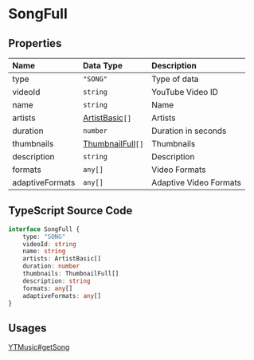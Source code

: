 # SongFull

## Properties

| Name            | Data Type                                 | Description            |
| :-------------- | :---------------------------------------- | :--------------------- |
| type            | `"SONG"`                                  | Type of data           |
| videoId         | `string`                                  | YouTube Video ID       |
| name            | `string`                                  | Name                   |
| artists         | [ArtistBasic](./ArtistBasic.html)`[]`     | Artists                |
| duration        | `number`                                  | Duration in seconds    |
| thumbnails      | [ThumbnailFull](./ThumbnailFull.html)`[]` | Thumbnails             |
| description     | `string`                                  | Description            |
| formats         | `any[]`                                   | Video Formats          |
| adaptiveFormats | `any[]`                                   | Adaptive Video Formats |

## TypeScript Source Code

```ts
interface SongFull {
	type: "SONG"
	videoId: string
	name: string
	artists: ArtistBasic[]
	duration: number
	thumbnails: ThumbnailFull[]
	description: string
	formats: any[]
	adaptiveFormats: any[]
}
```

## Usages

[YTMusic#getSong](../ytmusic-methods/getSong.html)
